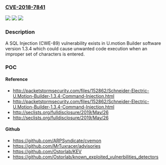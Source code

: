 ### [CVE-2018-7841](https://cve.mitre.org/cgi-bin/cvename.cgi?name=CVE-2018-7841)
![](https://img.shields.io/static/v1?label=Product&message=U.motion%20Builder%20software%20version%201.3.4&color=blue)
![](https://img.shields.io/static/v1?label=Version&message=n%2Fa&color=blue)
![](https://img.shields.io/static/v1?label=Vulnerability&message=SQL%20Injection&color=brighgreen)

### Description

A SQL Injection (CWE-89) vulnerability exists in U.motion Builder software version 1.3.4 which could cause unwanted code execution when an improper set of characters is entered.

### POC

#### Reference
- http://packetstormsecurity.com/files/152862/Schneider-Electric-U.Motion-Builder-1.3.4-Command-Injection.html
- http://packetstormsecurity.com/files/152862/Schneider-Electric-U.Motion-Builder-1.3.4-Command-Injection.html
- http://seclists.org/fulldisclosure/2019/May/26
- http://seclists.org/fulldisclosure/2019/May/26

#### Github
- https://github.com/ARPSyndicate/cvemon
- https://github.com/MrTuxracer/advisories
- https://github.com/Ostorlab/KEV
- https://github.com/Ostorlab/known_exploited_vulnerbilities_detectors

